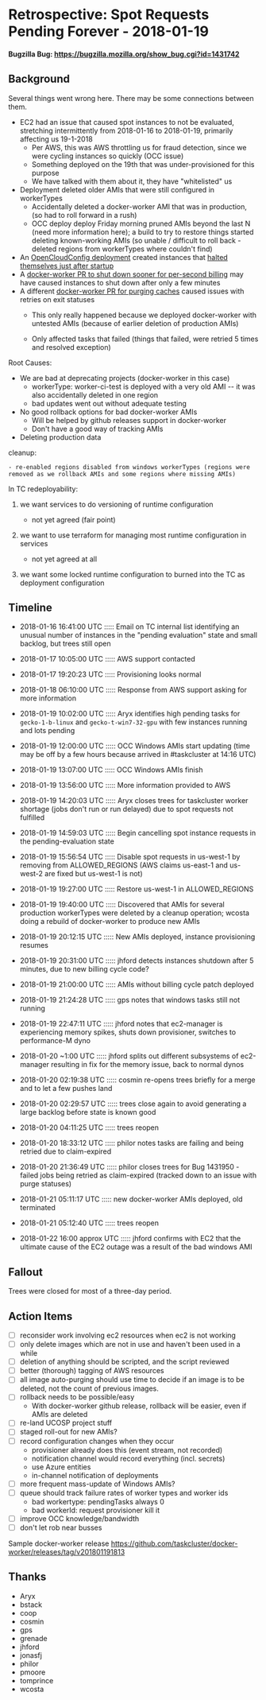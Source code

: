 # Retrospective: Spot Requests Pending Forever - 2018-01-19
#### Bugzilla Bug: https://bugzilla.mozilla.org/show_bug.cgi?id=1431742

## Background

Several things went wrong here.  There may be some connections between them.

 * EC2 had an issue that caused spot instances to not be evaluated, stretching intermittently from 2018-01-16 to 2018-01-19, primarily affecting us 19-1-2018
   * Per AWS, this was AWS throttling us for fraud detection, since we were cycling instances so quickly (OCC issue)
   * Something deployed on the 19th that was under-provisioned for this purpose
   * We have talked with them about it, they have "whitelisted" us
 * Deployment deleted older AMIs that were still configured in workerTypes
   * Accidentally deleted a docker-worker AMI that was in production, (so had to roll forward in a rush)
   * OCC deploy deploy Friday morning pruned AMIs beyond the last N (need more information here); a build to try to restore things started deleting known-working AMIs (so unable / difficult to roll back - deleted regions from workerTypes where couldn't find)
 * An [OpenCloudConfig deployment](https://github.com/mozilla-releng/OpenCloudConfig/compare/4198b97d65e15a067db2c412a1c9ccb815bed414...a3453c1e0cb373a381a53d0f3b3d733668cad41d) created instances that [halted themselves just after startup](https://bugzilla.mozilla.org/show_bug.cgi?id=1431742#c16)
 * A [docker-worker PR to shut down sooner for per-second billing](https://github.com/taskcluster/docker-worker/pull/352) may have caused instances to shut down after only a few minutes
 * A different [docker-worker PR for purging caches](https://github.com/taskcluster/docker-worker/pull/347) caused issues with retries on exit statuses
    * This only really happened because we deployed docker-worker with untested AMIs (because of earlier deletion of production AMIs)

     * Only affected tasks that failed (things that failed, were retried 5 times and resolved exception)


Root Causes:
 * We are bad at deprecating projects (docker-worker in this case)
   * workerType: worker-ci-test  is deployed with a very old AMI -- it was also accidentally deleted in one region
   * bad updates went out without adequate testing
 * No good rollback options for bad docker-worker AMIs
   * Will be helped by github releases support in docker-worker
   * Don't have a good way of tracking AMIs
 * Deleting production data

cleanup:

    - re-enabled regions disabled from windows workerTypes (regions were removed as we rollback AMIs and some regions where missing AMIs)


In TC redeployability:
1. we want services to do versioning of runtime configuration

    - not yet agreed (fair point)

1. we want to use terraform for managing most runtime configuration in services

    - not yet agreed at all

1. we want some locked runtime configuration to burned into the TC as deployment configuration


## Timeline
  - 2018-01-16 16:41:00 UTC ::::: Email on TC internal list identifying an unusual number of instances in the "pending evaluation" state and small backlog, but trees still open

  - 2018-01-17 10:05:00 UTC ::::: AWS support contacted
  - 2018-01-17 19:20:23 UTC ::::: Provisioning looks normal

  - 2018-01-18 06:10:00 UTC ::::: Response from AWS support asking for more information

  - 2018-01-19 10:02:00 UTC ::::: Aryx identifies high pending tasks for `gecko-1-b-linux` and `gecko-t-win7-32-gpu` with few instances running and lots pending
  - 2018-01-19 12:00:00 UTC ::::: OCC Windows AMIs start updating (time may be off by a few hours because arrived in #taskcluster at 14:16 UTC)
  - 2018-01-19 13:07:00 UTC ::::: OCC Windows AMIs finish
  - 2018-01-19 13:56:00 UTC ::::: More information provided to AWS
  - 2018-01-19 14:20:03 UTC ::::: Aryx closes trees for taskcluster worker shortage (jobs don't run or run delayed) due to spot requests not fulfilled
  - 2018-01-19 14:59:03 UTC ::::: Begin cancelling spot instance requests in the pending-evaluation state
  - 2018-01-19 15:56:54 UTC ::::: Disable spot requests in us-west-1 by removing from ALLOWED_REGIONS (AWS claims us-east-1 and us-west-2 are fixed but us-west-1 is not)
  - 2018-01-19 19:27:00 UTC ::::: Restore us-west-1 in ALLOWED_REGIONS
  - 2018-01-19 19:40:00 UTC ::::: Discovered that AMIs for several production workerTypes were deleted by a cleanup operation; wcosta doing a rebuild of docker-worker to produce new AMIs
  - 2018-01-19 20:12:15 UTC ::::: New AMIs deployed, instance provisioning resumes
  - 2018-01-19 20:31:00 UTC ::::: jhford detects instances shutdown after 5 minutes, due to new billing cycle code?
  - 2018-01-19 21:00:00 UTC ::::: AMIs without billing cycle patch deployed
  - 2018-01-19 21:24:28 UTC ::::: gps notes that windows tasks still not running
  - 2018-01-19 22:47:11 UTC ::::: jhford notes that ec2-manager is experiencing memory spikes, shuts down provisioner, switches to performance-M dyno
  - 2018-01-20 ~1:00    UTC ::::: jhford splits out different subsystems of ec2-manager resulting in fix for the memory issue, back to normal dynos

  - 2018-01-20 02:19:38 UTC ::::: cosmin re-opens trees briefly for a merge and to let a few pushes land
  - 2018-01-20 02:29:57 UTC ::::: trees close again to avoid generating a large backlog before state is known good
  - 2018-01-20 04:11:25 UTC ::::: trees reopen
  - 2018-01-20 18:33:12 UTC ::::: philor notes tasks are failing and being retried due to claim-expired
  - 2018-01-20 21:36:49 UTC ::::: philor closes trees for Bug 1431950 - failed jobs being retried as claim-expired (tracked down to an issue with purge statuses)

  - 2018-01-21 05:11:17 UTC ::::: new docker-worker AMIs deployed, old terminated
  - 2018-01-21 05:12:40 UTC ::::: trees reopen
  
  - 2018-01-22 16:00 approx UTC ::::: jhford confirms with EC2 that the ultimate cause of the EC2 outage was a result of the bad windows AMI
  

## Fallout

Trees were closed for most of a three-day period.

## Action Items

- [ ] reconsider work involving ec2 resources when ec2 is not working
- [ ] only delete images which are not in use and haven't been used in a while
- [ ] deletion of anything should be scripted, and the script reviewed
- [ ] better (thorough) tagging of AWS resources
- [ ] all image auto-purging should use time to decide if an image is to be deleted, not the count of previous images.
- [ ] rollback needs to be possible/easy
   - With docker-worker github release, rollback will be easier, even if AMIs are deleted
- [ ] re-land UCOSP project stuff
- [ ] staged roll-out for new AMIs?
- [ ] record configuration changes when they occur
   - provisioner already does this (event stream, not recorded)
   - notification channel would record everything (incl. secrets)
   - use Azure entities
   - in-channel notification of deployments
- [ ] more frequent mass-update of Windows AMIs?
- [ ] queue should track failure rates of worker types and worker ids
    - bad workertype: pendingTasks always 0
    - bad workerId: request provisioner kill it
- [ ] improve OCC knowledge/bandwidth
- [ ] don't let rob near busses

Sample docker-worker release https://github.com/taskcluster/docker-worker/releases/tag/v201801191813


## Thanks

* Aryx
* bstack
* coop
* cosmin
* gps
* grenade
* jhford
* jonasfj
* philor
* pmoore
* tomprince
* wcosta



